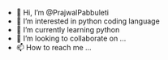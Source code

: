 - 👋 Hi, I’m @PrajwalPabbuleti
- 👀 I’m interested in python coding language
- 🌱 I’m currently learning python
- 💞️ I’m looking to collaborate on ...
- 📫 How to reach me ...

<!---
PrajwalPabbuleti/PrajwalPabbuleti is a ✨ special ✨ repository because its `README.md` (this file) appears on your GitHub profile.
You can click the Preview link to take a look at your changes.
--->
